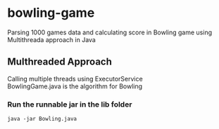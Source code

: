 # bowling-game
Parsing 1000 games data and calculating score in Bowling game using Multithreada approach in Java 

## Multhreaded Approach
Calling multiple threads using ExecutorService  
BowlingGame.java is the algorithm for Bowling 

### Run the runnable jar in the lib folder
```
java -jar Bowling.java
```

